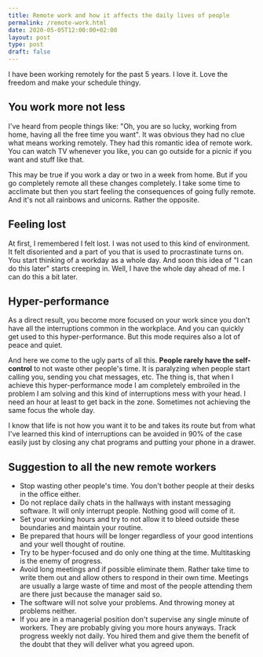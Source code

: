 ```yaml
---
title: Remote work and how it affects the daily lives of people
permalink: /remote-work.html
date: 2020-05-05T12:00:00+02:00
layout: post
type: post
draft: false
---
```


I have been working remotely for the past 5 years. I love it. Love the freedom
and make your schedule thingy.

## You work more not less

I've heard from people things like: "Oh, you are so lucky, working from home,
having all the free time you want". It was obvious they had no clue what means
working remotely. They had this romantic idea of remote work. You can watch TV
whenever you like, you can go outside for a picnic if you want and stuff like
that.

This may be true if you work a day or two in a week from home. But if you go
completely remote all these changes completely. I take some time to acclimate
but then you start feeling the consequences of going fully remote. And it's not
all rainbows and unicorns. Rather the opposite.

## Feeling lost

At first, I remembered I felt lost. I was not used to this kind of environment.
It felt disoriented and a part of you that is used to procrastinate turns on.
You start thinking of a workday as a whole day. And soon this idea of "I can do
this later" starts creeping in. Well, I have the whole day ahead of me. I can do
this a bit later.

## Hyper-performance

As a direct result, you become more focused on your work since you don't have
all the interruptions common in the workplace. And you can quickly get used to
this hyper-performance. But this mode requires also a lot of peace and quiet.

And here we come to the ugly parts of all this. **People rarely have the
self-control** to not waste other people's time. It is paralyzing when people
start calling you, sending you chat messages, etc. The thing is, that when I
achieve this hyper-performance mode I am completely embroiled in the problem I
am solving and this kind of interruptions mess with your head. I need an hour at
least to get back in the zone. Sometimes not achieving the same focus the whole
day.

I know that life is not how you want it to be and takes its route but from what
I've learned this kind of interruptions can be avoided in 90% of the case easily
just by closing any chat programs and putting your phone in a drawer.

## Suggestion to all the new remote workers

- Stop wasting other people's time. You don't bother people at their desks in
  the office either.
- Do not replace daily chats in the hallways with instant messaging software.
  It will only interrupt people. Nothing good will come of it.
- Set your working hours and try to not allow it to bleed outside these
  boundaries and maintain your routine.
- Be prepared that hours will be longer regardless of your good intentions and
  your well thought of routine.
- Try to be hyper-focused and do only one thing at the time. Multitasking is the
  enemy of progress.
- Avoid long meetings and if possible eliminate them. Rather take time to write
  them out and allow others to respond in their own time. Meetings are usually a
  large waste of time and most of the people attending them are there just
  because the manager said so.
- The software will not solve your problems. And throwing money at problems
  neither.
- If you are in a managerial position don't supervise any single minute of
  workers. They are probably giving you more hours anyways. Track progress
  weekly not daily. You hired them and give them the benefit of the doubt that
  they will deliver what you agreed upon.
